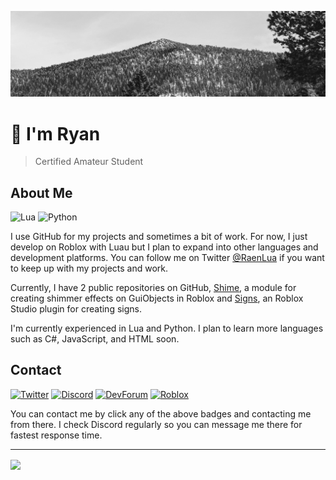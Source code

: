 ![Banner](Banner.png)

# :wave: I'm Ryan

> Certified Amateur Student

## About Me

![Lua](https://img.shields.io/badge/-Lua-2C2D72?logo=lua) ![Python](https://img.shields.io/badge/-Python-3776AB?logo=python&logoColor=white)

I use GitHub for my projects and sometimes a bit of work. For now, I just develop on Roblox with Luau but I plan to expand into other languages and development platforms. You can follow me on Twitter [@RaenLua](https://twitter.com/RaenLua) if you want to keep up with my projects and work.

Currently, I have 2 public repositories on GitHub, [Shime](https://github.com/RyanLua/Shime), a module for creating shimmer effects on GuiObjects in Roblox and [Signs](https://github.com/RyanLua/Signs), an Roblox Studio plugin for creating signs.

I'm currently experienced in Lua and Python. I plan to learn more languages such as C#, JavaScript, and HTML soon.

## Contact

[![Twitter](https://img.shields.io/badge/Twitter-1DA1F2?logo=twitter&logoColor=white)](https://twitter.com/RaenLua)
[![Discord](https://img.shields.io/badge/Discord-5865F2?logo=discord&logoColor=white)](https://discord.com/invite/ET7k2nmU)
[![DevForum](https://img.shields.io/badge/DevForum-00a0ff?logo=robloxstudio&logoColor=white)](https://devforum.roblox.com/u/winnerstakesall)
[![Roblox](https://img.shields.io/badge/Roblox-000000?logo=roblox&logoColor=white)](https://www.roblox.com/users/345072461/profile)

You can contact me by click any of the above badges and contacting me from there. I check Discord regularly so you can message me there for fastest response time.

---

<a href="https://github.com/RyanLua/RyanLua">
<picture>
  <source
    srcset="https://github-readme-stats.vercel.app/api?username=RyanLua&text_bold=false&custom_title=GitHub%20Stats&show_icons=true&disable_animations=true&theme=github_dark_dimmed"
   media="(prefers-color-scheme: dark)"
  />
  <source
    srcset="https://github-readme-stats.vercel.app/api?username=RyanLua&text_bold=false&custom_title=GitHub%20Stats&show_icons=true&disable_animations=true&theme=default"
   media="(prefers-color-scheme: light), (prefers-color-scheme: no-preference)"
  />
  <img align="center" src="https://github-readme-stats.vercel.app/api?username=RyanLua&text_bold=false&custom_title=GitHub%20Stats&show_icons=true&disable_animations=true" />
</picture>
</a>
